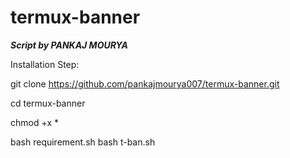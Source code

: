 # termux-banner


***Script by PANKAJ MOURYA***

Installation Step:


git clone https://github.com/pankajmourya007/termux-banner.git

cd termux-banner

chmod +x *

bash requirement.sh
bash t-ban.sh
